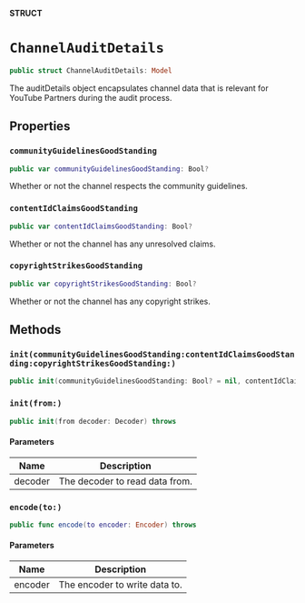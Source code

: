 **STRUCT**

# `ChannelAuditDetails`

```swift
public struct ChannelAuditDetails: Model
```

The auditDetails object encapsulates channel data that is relevant for YouTube Partners during the audit process.

## Properties
### `communityGuidelinesGoodStanding`

```swift
public var communityGuidelinesGoodStanding: Bool?
```

Whether or not the channel respects the community guidelines.

### `contentIdClaimsGoodStanding`

```swift
public var contentIdClaimsGoodStanding: Bool?
```

Whether or not the channel has any unresolved claims.

### `copyrightStrikesGoodStanding`

```swift
public var copyrightStrikesGoodStanding: Bool?
```

Whether or not the channel has any copyright strikes.

## Methods
### `init(communityGuidelinesGoodStanding:contentIdClaimsGoodStanding:copyrightStrikesGoodStanding:)`

```swift
public init(communityGuidelinesGoodStanding: Bool? = nil, contentIdClaimsGoodStanding: Bool? = nil, copyrightStrikesGoodStanding: Bool? = nil)
```

### `init(from:)`

```swift
public init(from decoder: Decoder) throws
```

#### Parameters

| Name | Description |
| ---- | ----------- |
| decoder | The decoder to read data from. |

### `encode(to:)`

```swift
public func encode(to encoder: Encoder) throws
```

#### Parameters

| Name | Description |
| ---- | ----------- |
| encoder | The encoder to write data to. |